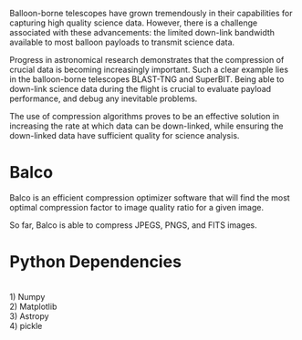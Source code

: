 Balloon-borne telescopes have grown tremendously in their capabilities for capturing high quality science
data. However, there is a challenge associated with these advancements: the limited down-link bandwidth
available to most balloon payloads to transmit science data. 

Progress in astronomical research
demonstrates that the compression of crucial data is becoming increasingly important. Such a clear
example lies in the balloon-borne telescopes BLAST-TNG and SuperBIT. Being able to down-link science
data during the flight is crucial to evaluate payload performance, and debug any inevitable problems. 

The use of compression algorithms proves to be an effective solution in increasing the rate at which data can
be down-linked, while ensuring the down-linked data have sufficient quality for science analysis.

<h1>Balco</h1> 
Balco is an efficient compression optimizer software that will find the most optimal compression factor to image quality ratio for a given image.


So far, Balco is able to compress JPEGS, PNGS, and FITS images.


<h1>Python Dependencies</h1>
<br> 1) Numpy
<br> 2) Matplotlib
<br> 3) Astropy
<br> 4) pickle
